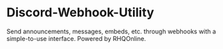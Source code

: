 # Discord-Webhook-Utility
Send announcements, messages, embeds, etc. through webhooks with a simple-to-use interface. Powered by RHQOnline.
